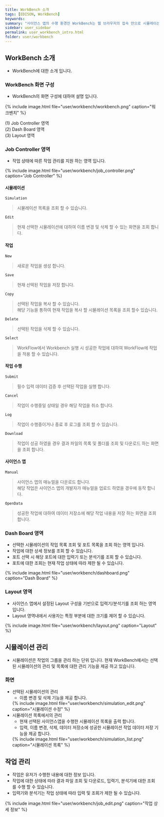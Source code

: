 ```yaml
---
title: WorkBench 소개
tags: [EDISON, WorkBench]
keywords:
summary: "사이언스 앱의 수행 환경인 WorkBench는 웹 브라우저의 접속 만으로 시뮬레이션 수행에 필요한 도구 및 분석기를 제공 합니다. 본 문서는 시뮬레이션 수행을 위한 유저 매뉴얼로 EDISON 플랫폼내에서 WorkBench를 활용 하는 방법에 대해서 소개하고자 합니다."
sidebar: user_sidebar
permalink: user_workbench_intro.html
folder: user/workbench
---
```


## WorkBench 소개
 - WorkBench에 대한 소개 입니다.
### WorkBench 화면 구성
- WorkBench의 화면 구성에 대하여 설명 입니다.

<!-- Workbench 이미지 삽입 -->
{% include image.html file="user/workbench/workbench.png" caption="워크벤치" %}

(1) Job Controller 영역 <br/>
(2) Dash Board 영역<br/>
(3) Layout 영역
### Job Controller 영역
- 작업 상태에 따른 작업 관리를 지원 하는 영역 입니다.
<!-- Job Controller 이미지 삽입 -->
{% include image.html file="user/workbench/job_controller.png" caption="Job Controller" %}

#### 시뮬레이션
```Simulation```
>시뮬레이션 목록을 조회 할 수 있습니다.

```Edit ```
> 현재 선택한 시뮬레이션에 대하여 이름 변경 및 삭제 할 수 있는 화면을 조회 합니다.

#### 작업
```New```
> 새로운 작업을 생성 합니다.

```Save```
> 현재 선택된 작업을 저장 합니다.

```Copy```
> 선택된 작업을 복사 할 수 있습니다.<br/>
>해당 기능을 통하여 현재 작업을 복사 할 시뮬레이션 목록을 조회 할수 있습니다.

```Delete```
> 선택된 작업을 삭제 할 수 있습니다.

```Select```
> WorkFlow에서 Workbench 실행 시 성공한 작업에 대하여 WorkFlow에 작업을 적용 할 수 있습니다.

#### 작업 수행
```Submit```
> 필수 입력 데이터 검증 후 선택된 작업을 실행 합니다.

```Cancel```
> 작업이 수행중일 상태일 경우 해당 작업을 취소 합니다.

```Log```
> 작업이 수행중이거나 종료 후 로그를 조회 할 수 있습니다.

```Download```
> 작업이 성공 하였을 경우 결과 파일의 목록 및 폴더를 조회 및 다운로드 하는 화면을 조회 합니다.

#### 사이언스 앱
```Manual```
> 사이언스 앱의 매뉴얼을 다운로드 합니다.<br/>
> 해당 작업은 사이언스 앱의 개발자가 매뉴얼을 업로드 하였을 경우에 동작 합니다.

```OpenData```
> 성공한 작업에 대하여 데이터 저장소에 해당 작업 내용을 저장 하는 화면을 조회 합니다.


### Dash Board 영역
- 선택한 시뮬레이션의 작업 목록 조회 및 포트 목록을 조회 하는 영역 입니다.
- 작업에 대한 상세 정보를 조회 할 수 있습니다.
- 포트 선택 시 해당 포트에 대한 입력기 또는 분석기를 조회 할 수 있습니다.
- 포트에 대한 조회는 현재 작업 상태에 따라 제한 될 수 있습니다.
<!-- Dash Board 이미지 삽입 -->
{% include image.html file="user/workbench/dashboard.png" caption="Dash Board" %}

### Layout 영역
- 사이언스 앱에서 설정된 Layout 구성을 기반으로 입력기/분석기를 조회 하는 영역 입니다.
- Layout 영역내에서 사용자는 특정 부분에 대한 크기를 제어 할 수 있습니다.
<!-- Layout 이미지 삽입 -->
{% include image.html file="user/workbench/layout.png" caption="Layout" %}

## 시뮬레이션 관리
- 시뮬레이션은 작업의 그룹을 관리 하는 단위 입니다. 현재 WorkBench에서는 선택된 시뮬레이션의 관리 및 목록에 대한 관리 기능을 제공 하고 있습니다.
### 화면
- 선택된 시뮬레이션의 관리
    - 이름 변경 및 삭제 기능을 제공 합니다.
    <!-- 시뮬레이션 수정 이미지 삽입-->
    {% include image.html file="user/workbench/simulation_edit.png" caption="시뮬레이션 수정" %}
- 시뮬레이션 목록에서의 관리
    - 현재 선택된 사이언스앱을 수행한 시뮬레이션 목록을 출력 합니다.
    - 입력, 이름 변경, 삭제, 데이터 저장소에 성공한 시뮬레이션 작업 데이터 저장 기능을 제공 합니다.
    <!-- 시뮬레이션 목록 이미지 삽입-->
    {% include image.html file="user/workbench/simulation_list.png" caption="시뮬레이션 목록" %}

## 작업 관리
- 작업은 유저가 수행한 내용에 대한 정보 입니다.
- 작업에 대한 상태에 따라 결과 파일 조회 및 다운로드, 입력기, 분석기에 대한 조회를 수행 할 수 있습니다.
- 입력기와 분석기는 작업 상태에 따라 입력 및 조회가 제한 될 수 있습니다.
<!-- 작업 관리 이미지 삽입-->
{% include image.html file="user/workbench/job_edit.png" caption="작업 상세 정보" %}